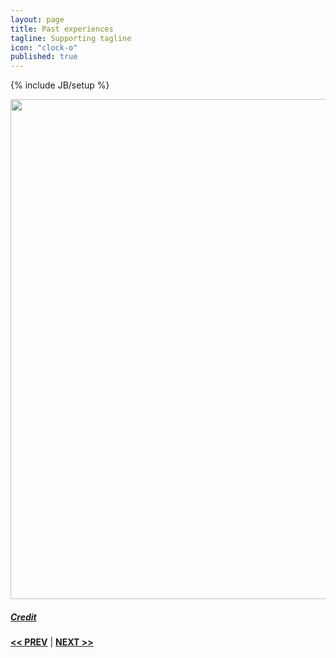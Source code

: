```yaml
---
layout: page
title: Past experiences
tagline: Supporting tagline
icon: "clock-o"
published: true
---
```


{% include JB/setup %}

<a href="https://www.flickr.com/photos/zunami/2931956797" title="View photo on Flickr" target="_blank"><img src="https://farm4.staticflickr.com/3250/2931956797_0f2a7ab0cc_b.jpg" style="width: 800px;"></a><br />
<h5><a href="https://www.flickr.com/people/zunami/" title="View user on Flickr" target="_blank">Credit</a></h5> 

<a href="/edu.html#top" title="Education"><b><< PREV</b></a> &#124; <a href="/terms.html#top" title="My terms"><b>NEXT >></b></a>
